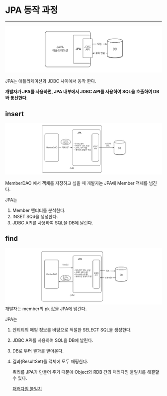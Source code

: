 # JPA 동작 과정

---
![](../../images/jpa/JDBC.png)

JPA는 애플리케이션과 JDBC 사이에서 동작 한다.

**개발자가 JPA를 사용하면, JPA 내부에서 JDBC API를 사용하여 SQL을 호출하여 DB와 통신한다.**

## insert

![](../../images/jpa/JPA.png)

MemberDAO 에서 객체를 저장하고 싶을 때 개발자는 JPA에 Member 객체를 넘긴다.

JPA는

1. Member 엔티티를 분석한다.
2. INSET SQd을 생성한다.
3. JDBC API를 사용하여 SQL을 DB에 날린다.

## find

![](../../images/jpa/JPAfind.png)
개발자는 member의 pk 값을 JPA에 넘긴다.

JPA는

1. 엔티티의 매핑 정보를 바탕으로 적절한 SELECT SQL을 생성한다.
2. JDBC API를 사용하여 SQL을 DB에 날린다.
3. DB로 부터 결과를 받아온다.
4. 결과(ResultSet)를 객체에 모두 매핑한다.

   쿼리를 JPA가 만들어 주기 때문에 Object와 RDB 간의 패러다임 불일치를 해결할수 있다.

   [패러다임 불일치](JPA%20%E1%84%83%E1%85%A9%E1%86%BC%E1%84%8C%E1%85%A1%E1%86%A8%20%E1%84%80%E1%85%AA%E1%84%8C%E1%85%A5%E1%86%BC%20894df77016a044d8a52f775329c3165c/%E1%84%91%E1%85%A2%E1%84%85%E1%85%A5%E1%84%83%E1%85%A1%E1%84%8B%E1%85%B5%E1%86%B7%20%E1%84%87%E1%85%AE%E1%86%AF%E1%84%8B%E1%85%B5%E1%86%AF%E1%84%8E%E1%85%B5%20d8c7fd11a88d4476bc8b3bc3c2ab339f.md)